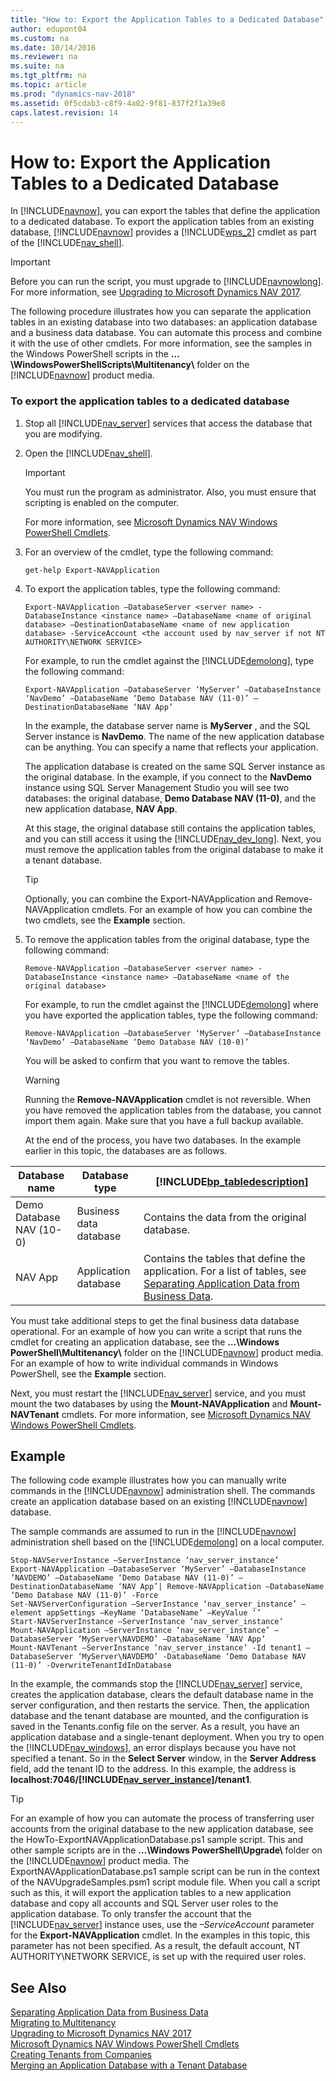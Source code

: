 ```yaml
---
title: "How to: Export the Application Tables to a Dedicated Database"
author: edupont04
ms.custom: na
ms.date: 10/14/2016
ms.reviewer: na
ms.suite: na
ms.tgt_pltfrm: na
ms.topic: article
ms.prod: "dynamics-nav-2018"
ms.assetid: 0f5cdab3-c8f9-4a02-9f81-837f2f1a39e8
caps.latest.revision: 14
---
```

# How to: Export the Application Tables to a Dedicated Database
In [!INCLUDE[navnow](includes/navnow_md.md)], you can export the tables that define the application to a dedicated database. To export the application tables from an existing database, [!INCLUDE[navnow](includes/navnow_md.md)] provides a [!INCLUDE[wps_2](includes/wps_2_md.md)] cmdlet as part of the [!INCLUDE[nav_shell](includes/nav_shell_md.md)].  

> [!IMPORTANT]  
>  Before you can run the script, you must upgrade to [!INCLUDE[navnowlong](includes/navnowlong_md.md)]. For more information, see [Upgrading to Microsoft Dynamics NAV 2017](Upgrading-to-Microsoft-Dynamics-NAV-2017.md).  

 The following procedure illustrates how you can separate the application tables in an existing database into two databases: an application database and a business data database. You can automate this process and combine it with the use of other cmdlets. For more information, see the samples in the Windows PowerShell scripts in the **…\\WindowsPowerShellScripts\\Multitenancy\\** folder on the [!INCLUDE[navnow](includes/navnow_md.md)] product media.  

### To export the application tables to a dedicated database  

1. Stop all [!INCLUDE[nav_server](includes/nav_server_md.md)] services that access the database that you are modifying.  

2. Open the [!INCLUDE[nav_shell](includes/nav_shell_md.md)].  

   > [!IMPORTANT]  
   >  You must run the program as administrator. Also, you must ensure that scripting is enabled on the computer.  

    For more information, see [Microsoft Dynamics NAV Windows PowerShell Cmdlets](Microsoft-Dynamics-NAV-Windows-PowerShell-Cmdlets.md).  

3. For an overview of the cmdlet, type the following command:  

   ```  
   get-help Export-NAVApplication  
   ```  

4. To export the application tables, type the following command:  

   ```  
   Export-NAVApplication –DatabaseServer <server name> -DatabaseInstance <instance name> –DatabaseName <name of original database> –DestinationDatabaseName <name of new application database> -ServiceAccount <the account used by nav_server if not NT AUTHORITY\NETWORK SERVICE>  
   ```  

    For example, to run the cmdlet against the [!INCLUDE[demolong](includes/demolong_md.md)], type the following command:  

   ```  
   Export-NAVApplication –DatabaseServer ‘MyServer’ –DatabaseInstance ‘NavDemo’ –DatabaseName ‘Demo Database NAV (11-0)’ –DestinationDatabaseName ‘NAV App’  
   ```  

    In the example, the database server name is **MyServer** , and the SQL Server instance is **NavDemo**. The name of the new application database can be anything. You can specify a name that reflects your application.  

    The application database is created on the same SQL Server instance as the original database. In the example, if you connect to the **NavDemo** instance using SQL Server Management Studio you will see two databases: the original database, **Demo Database NAV \(11-0\)**, and the new application database, **NAV App**.  

    At this stage, the original database still contains the application tables, and you can still access it using the [!INCLUDE[nav_dev_long](includes/nav_dev_long_md.md)]. Next, you must remove the application tables from the original database to make it a tenant database.  

   > [!TIP]  
   >  Optionally, you can combine the Export-NAVApplication and Remove-NAVApplication cmdlets. For an example of how you can combine the two cmdlets, see the **Example** section.  

5. To remove the application tables from the original database, type the following command:  

   ```  
   Remove-NAVApplication –DatabaseServer <server name> -DatabaseInstance <instance name> –DatabaseName <name of the original database>  
   ```  

    For example, to run the cmdlet against the [!INCLUDE[demolong](includes/demolong_md.md)] where you have exported the application tables, type the following command:  

   ```  
   Remove-NAVApplication –DatabaseServer ‘MyServer’ –DatabaseInstance ‘NavDemo’ –DatabaseName ‘Demo Database NAV (10-0)’  
   ```  

    You will be asked to confirm that you want to remove the tables.  

   > [!WARNING]  
   >  Running the **Remove-NAVApplication** cmdlet is not reversible. When you have removed the application tables from the database, you cannot import them again. Make sure that you have a full backup available.  

   At the end of the process, you have two databases. In the example earlier in this topic, the databases are as follows.  

|Database name|Database type|[!INCLUDE[bp_tabledescription](includes/bp_tabledescription_md.md)]|  
|-------------------|-------------------|---------------------------------------|  
|Demo Database NAV \(10-0\)|Business data database|Contains the data from the original database.|  
|NAV App|Application database|Contains the tables that define the application. For a list of tables, see [Separating Application Data from Business Data](Separating-Application-Data-from-Business-Data.md).|  

 You must take additional steps to get the final business data database operational. For an example of how you can write a script that runs the cmdlet for creating an application database, see the **…\\Windows PowerShell\\Multitenancy\\** folder on the [!INCLUDE[navnow](includes/navnow_md.md)] product media. For an example of how to write individual commands in Windows PowerShell, see the **Example** section.  

 Next, you must restart the [!INCLUDE[nav_server](includes/nav_server_md.md)] service, and you must mount the two databases by using the **Mount-NAVApplication** and **Mount-NAVTenant** cmdlets. For more information, see [Microsoft Dynamics NAV Windows PowerShell Cmdlets](Microsoft-Dynamics-NAV-Windows-PowerShell-Cmdlets.md).  

## Example  
 The following code example illustrates how you can manually write commands in the [!INCLUDE[navnow](includes/navnow_md.md)] administration shell. The commands create an application database based on an existing [!INCLUDE[navnow](includes/navnow_md.md)] database.  

 The sample commands are assumed to run in the [!INCLUDE[navnow](includes/navnow_md.md)] administration shell based on the [!INCLUDE[demolong](includes/demolong_md.md)] on a local computer.  

```  
Stop-NAVServerInstance –ServerInstance ‘nav_server_instance’ 
Export-NAVApplication –DatabaseServer ‘MyServer’ –DatabaseInstance ‘NAVDEMO’ –DatabaseName ‘Demo Database NAV (11-0)’ –DestinationDatabaseName ‘NAV App’| Remove-NAVApplication –DatabaseName ‘Demo Database NAV (11-0)’ -Force
Set-NAVServerConfiguration –ServerInstance ‘nav_server_instance’ –element appSettings –KeyName ‘DatabaseName’ –KeyValue ‘’
Start-NAVServerInstance –ServerInstance ‘nav_server_instance’
Mount-NAVApplication –ServerInstance ‘nav_server_instance’ –DatabaseServer ‘MyServer\NAVDEMO’ –DatabaseName ‘NAV App’
Mount-NAVTenant –ServerInstance ‘nav_server_instance’ -Id tenant1 –DatabaseServer ‘MyServer\NAVDEMO’ -DatabaseName ‘Demo Database NAV (11-0)’ -OverwriteTenantIdInDatabase  
```  

 In the example, the commands stop the [!INCLUDE[nav_server](includes/nav_server_md.md)] service, creates the application database, clears the default database name in the server configuration, and then restarts the service. Then, the application database and the tenant database are mounted, and the configuration is saved in the Tenants.config file on the server. As a result, you have an application database and a single-tenant deployment. When you try to open the [!INCLUDE[nav_windows](includes/nav_windows_md.md)], an error displays because you have not specified a tenant. So in the **Select Server** window, in the **Server Address** field, add the tenant ID to the address. In this example, the address is **localhost:7046/[!INCLUDE[nav_server_instance](includes/nav_server_instance_md.md)]/tenant1**.  

> [!TIP]  
>  For an example of how you can automate the process of transferring user accounts from the original database to the new application database, see the HowTo-ExportNAVApplicationDatabase.ps1 sample script. This and other sample scripts are in the **…\\Windows PowerShell\\Upgrade\\** folder on the [!INCLUDE[navnow](includes/navnow_md.md)] product media. The ExportNAVApplicationDatabase.ps1 sample script can be run in the context of the NAVUpgradeSamples.psm1 script module file. When you call a script such as this, it will export the application tables to a new application database and copy all accounts and SQL Server user roles to the application database. To only transfer the account that the [!INCLUDE[nav_server](includes/nav_server_md.md)] instance uses, use the *–ServiceAccount* parameter for the **Export-NAVApplication** cmdlet. In the examples in this topic, this parameter has not been specified. As a result, the default account, NT AUTHORITY\\NETWORK SERVICE, is set up with the required user roles.  

## See Also  
 [Separating Application Data from Business Data](Separating-Application-Data-from-Business-Data.md)   
 [Migrating to Multitenancy](Migrating-to-Multitenancy.md)   
 [Upgrading to Microsoft Dynamics NAV 2017](Upgrading-to-Microsoft-Dynamics-NAV-2017.md)   
 [Microsoft Dynamics NAV Windows PowerShell Cmdlets](Microsoft-Dynamics-NAV-Windows-PowerShell-Cmdlets.md)   
 [Creating Tenants from Companies](Creating-Tenants-from-Companies.md)   
 [Merging an Application Database with a Tenant Database](Merging-an-Application-Database-with-a-Tenant-Database.md)
